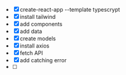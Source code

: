 - [x] create-react-app --template typescrypt 
- [x] install tailwind
- [x] add components
- [x] add data
- [x] create models
- [x] install axios
- [x] fetch API
- [x] add catching error
- [ ]